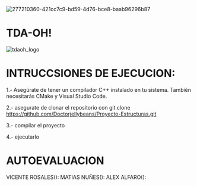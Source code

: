 ![277210360-421cc7c9-bd59-4d76-bce8-baab96296b87](https://github.com/Doctorjellybeans/Proyecto-Estructuras/assets/142541831/31d90350-8b85-43e7-ad12-5102e25a7e43)



# TDA-OH!
![tdaoh_logo](https://github.com/Doctorjellybeans/Proyecto-Estructuras/assets/142177428/de86cb8f-448d-451b-bcf3-958360765f95)

# INTRUCCSIONES DE EJECUCION:

1.- Asegúrate de tener un compilador C++ instalado en tu sistema. También necesitarás CMake y Visual Studio Code.

2.- asegurate de clonar el repositorio con git clone https://github.com/Doctorjellybeans/Proyecto-Estructuras.git

3.- compilar el proyecto

4.- ejecutarlo

# AUTOEVALUACION
 VICENTE ROSALES():
 MATIAS NUÑES():
 ALEX ALFARO():


